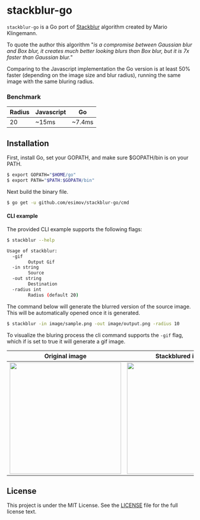 # stackblur-go
`stackblur-go` is a Go port of [Stackblur](http://incubator.quasimondo.com/processing/fast_blur_deluxe.php) algorithm created by Mario Klingemann.

To quote the author this algorithm "*is a compromise between Gaussian blur and Box blur, it creates much better looking blurs than Box blur, but it is 7x faster than Gaussian blur.*" 

Comparing to the Javascript implementation the Go version is at least 50% faster (depending on the image size and blur radius), running the same image with the same bluring radius.

### Benchmark
Radius       | Javascript  | Go
-------------|-------------|-------------
20           | ~15ms       | ~7.4ms

## Installation

First, install Go, set your GOPATH, and make sure $GOPATH/bin is on your PATH.

```bash
$ export GOPATH="$HOME/go"
$ export PATH="$PATH:$GOPATH/bin"
```
Next build the binary file.

```bash
$ go get -u github.com/esimov/stackblur-go/cmd
```

#### CLI example

The provided CLI example supports the following flags:
```bash
$ stackblur --help

Usage of stackblur:
  -gif
    	Output Gif
  -in string
    	Source
  -out string
    	Destination
  -radius int
    	Radius (default 20)
```
The command below will generate the blurred version of the source image. This will be automatically opened once it is generated.

```bash
$ stackblur -in image/sample.png -out image/output.png -radius 10
```
To visualize the bluring process the cli command supports the `-gif` flag, which if is set to true it will generate a gif image.


| Original image | Stackblured image |
|:--:|:--:|
| <img src="https://github.com/esimov/stackblur-go/blob/master/image/sample.png" height="300"> | <img src="https://github.com/esimov/stackblur-go/blob/master/image/output.png" height="300"> |


## License

This project is under the MIT License. See the [LICENSE](https://github.com/esimov/stackblur-go/blob/master/LICENSE) file for the full license text.
